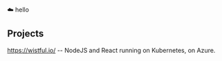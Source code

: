 :cloud: hello

Projects
---
https://wistful.io/ -- NodeJS and React running on Kubernetes, on Azure.
